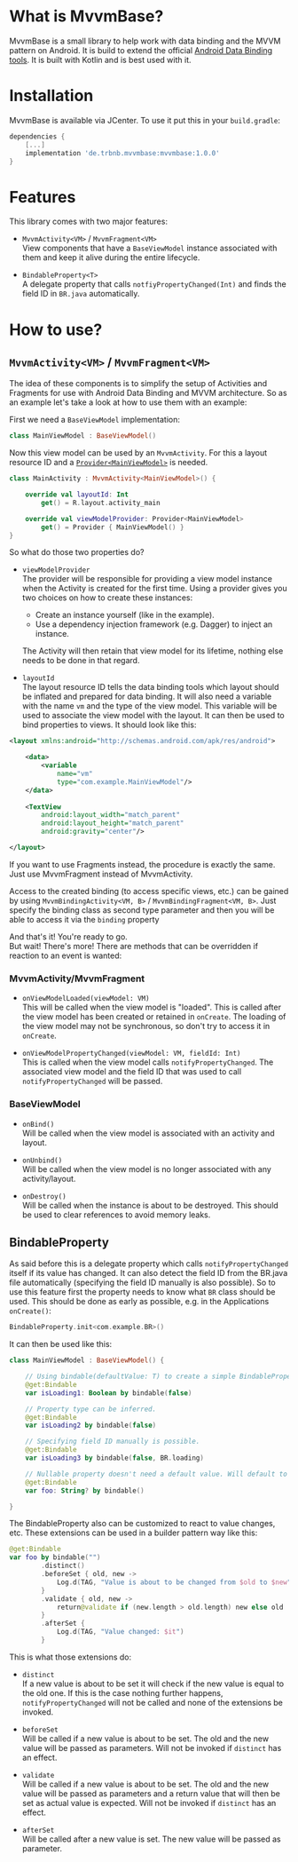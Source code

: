# What is MvvmBase?
MvvmBase is a small library to help work with data binding and the MVVM pattern on Android. It is build to extend the official [Android Data Binding tools](https://developer.android.com/topic/libraries/data-binding/). It is built with Kotlin and is best used with it.

# Installation

MvvmBase is available via JCenter. To use it put this in your `build.gradle`:

```gradle
dependencies {
    [...]
    implementation 'de.trbnb.mvvmbase:mvvmbase:1.0.0'
}
```

# Features
This library comes with two major features:
* `MvvmActivity<VM>` / `MvvmFragment<VM>`  
  View components that have a `BaseViewModel` instance associated with them and keep it alive during the entire lifecycle.

* `BindableProperty<T>`  
  A delegate property that calls `notfiyPropertyChanged(Int)` and finds the field ID in `BR.java` automatically. 

# How to use?

## `MvvmActivity<VM>` / `MvvmFragment<VM>`

The idea of these components is to simplify the setup of Activities and Fragments for use with Android Data Binding and MVVM architecture. So as an example let's take a look at how to use them with an example:

First we need a `BaseViewModel` implementation:

```kotlin
class MainViewModel : BaseViewModel()
```

Now this view model can be used by an `MvvmActivity`. For this a layout resource ID and a [`Provider<MainViewModel>`](https://docs.oracle.com/javaee/6/api/javax/inject/Provider.html) is needed.

```kotlin
class MainActivity : MvvmActivity<MainViewModel>() {

    override val layoutId: Int
        get() = R.layout.activity_main

    override val viewModelProvider: Provider<MainViewModel>
        get() = Provider { MainViewModel() }
}
```

So what do those two properties do?

* `viewModelProvider`  
The provider will be responsible for providing a view model instance when the Activity is created for the first time. Using a provider gives you two choices on how to create these instances:  
    * Create an instance yourself (like in the example).
    * Use a dependency injection framework (e.g. Dagger) to inject an instance.

    The Activity will then retain that view model for its lifetime, nothing else needs to be done in that regard.

* `layoutId`  
The layout resource ID tells the data binding tools which layout should be inflated and prepared for data binding. It will also need a variable with the name `vm` and the type of the view model. This variable will be used to associate the view model with the layout. It can then be used to bind properties to views. It should look like this:

```xml
<layout xmlns:android="http://schemas.android.com/apk/res/android">

    <data>
        <variable
            name="vm"
            type="com.example.MainViewModel"/>
    </data>
    
    <TextView
        android:layout_width="match_parent"
        android:layout_height="match_parent"
        android:gravity="center"/>

</layout>
``` 

If you want to use Fragments instead, the procedure is exactly the same. Just use MvvmFragment instead of MvvmActivity.

Access to the created binding (to access specific views, etc.) can be gained by using `MvvmBindingActivity<VM, B>` / `MvvmBindingFragment<VM, B>`. Just specify the binding class as second type parameter and then you will be able to access it via the `binding` property

And that's it! You're ready to go.  
But wait! There's more! There are methods that can be overridden if reaction to an event is wanted:

### MvvmActivity/MvvmFragment

* `onViewModelLoaded(viewModel: VM)`  
This will be called when the view model is "loaded". This is called after the view model has been created or retained in `onCreate`. The loading of the view model may not be synchronous, so don't try to access it in `onCreate`.

* `onViewModelPropertyChanged(viewModel: VM, fieldId: Int)`  
This is called when the view model calls `notifyPropertyChanged`. The associated view model and the field ID that was used to call `notifyPropertyChanged` will be passed.

### BaseViewModel

* `onBind()`  
Will be called when the view model is associated with an activity and layout.

* `onUnbind()`  
Will be called when the view model is no longer associated with any activity/layout.

* `onDestroy()`  
Will be called when the instance is about to be destroyed. This should be used to clear references to avoid memory leaks.

## BindableProperty<T>

As said before this is a delegate property which calls `notifyPropertyChanged` itself if its value has changed. It can also detect the field ID from the BR.java file automatically (specifying the field ID manually is also possible). So to use this feature first the property needs to know what `BR` class should be used. This should be done as early as possible, e.g. in the Applications `onCreate()`:

```kotlin
BindableProperty.init<com.example.BR>()
``` 

It can then be used like this:

```kotlin
class MainViewModel : BaseViewModel() {

    // Using bindable(defaultValue: T) to create a simple BindableProperty.
    @get:Bindable
    var isLoading1: Boolean by bindable(false)

    // Property type can be inferred.
    @get:Bindable
    var isLoading2 by bindable(false)

    // Specifying field ID manually is possible.
    @get:Bindable
    var isLoading3 by bindable(false, BR.loading)

    // Nullable property doesn't need a default value. Will default to null.
    @get:Bindable
    var foo: String? by bindable()

}
```

The BindableProperty also can be customized to react to value changes, etc. These extensions can be used in a builder pattern way like this:

```kotlin
@get:Bindable
var foo by bindable("")
        .distinct()
        .beforeSet { old, new ->
            Log.d(TAG, "Value is about to be changed from $old to $new")
        }
        .validate { old, new ->
            return@validate if (new.length > old.length) new else old
        }
        .afterSet {
            Log.d(TAG, "Value changed: $it")
        }
```

This is what those extensions do:

* `distinct`  
If a new value is about to be set it will check if the new value is equal to the old one. If this is the case nothing further happens, `notifyPropertyChanged` will not be called and none of the extensions be invoked.

* `beforeSet`  
Will be called if a new value is about to be set. The old and the new value will be passed as parameters. Will not be invoked if `distinct` has an effect.

* `validate`  
Will be called if a new value is about to be set. The old and the new value will be passed as parameters and a return value that will then be set as actual value is expected. Will not be invoked if `distinct` has an effect.

* `afterSet`  
Will be called after a new value is set. The new value will be passed as parameter.
